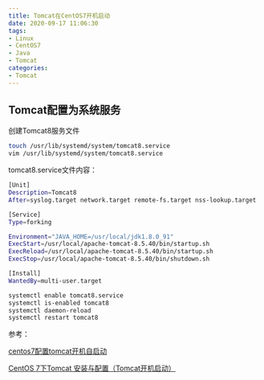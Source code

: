 ```yaml
---
title: Tomcat在CentOS7开机启动
date: 2020-09-17 11:06:30
tags:
- Linux
- CentOS7
- Java
- Tomcat
categories: 
- Tomcat
---
```


## Tomcat配置为系统服务

创建Tomcat8服务文件

```sh
touch /usr/lib/systemd/system/tomcat8.service
vim /usr/lib/systemd/system/tomcat8.service
```

tomcat8.service文件内容：

```sh
[Unit]
Description=Tomcat8 
After=syslog.target network.target remote-fs.target nss-lookup.target

[Service]  
Type=forking

Environment="JAVA_HOME=/usr/local/jdk1.8.0_91"
ExecStart=/usr/local/apache-tomcat-8.5.40/bin/startup.sh
ExecReload=/usr/local/apache-tomcat-8.5.40/bin/startup.sh
ExecStop=/usr/local/apache-tomcat-8.5.40/bin/shutdown.sh

[Install]
WantedBy=multi-user.target
```

```sh
systemctl enable tomcat8.service
systemctl is-enabled tomcat8
systemctl daemon-reload
systemctl restart tomcat8
```

参考：

[centos7配置tomcat开机自启动](https://blog.csdn.net/qq_43080036/article/details/90064320)

[CentOS 7下Tomcat 安装与配置（Tomcat开机启动）](https://cloud.tencent.com/developer/article/1333879)